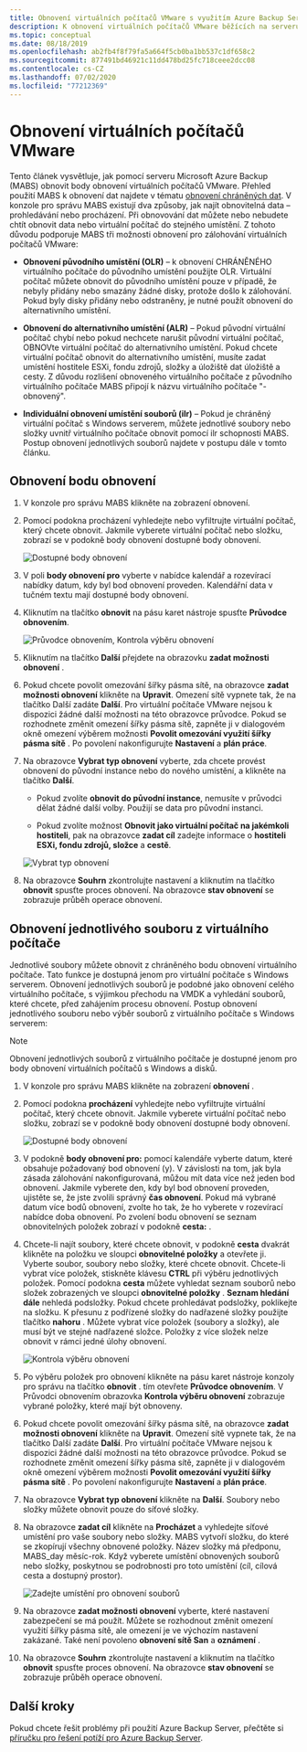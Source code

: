 ```yaml
---
title: Obnovení virtuálních počítačů VMware s využitím Azure Backup Serveru
description: K obnovení virtuálních počítačů VMware běžících na serveru VMware vCenter/ESXi použijte Azure Backup Server (MABS).
ms.topic: conceptual
ms.date: 08/18/2019
ms.openlocfilehash: ab2fb4f8f79fa5a664f5cb0ba1bb537c1df658c2
ms.sourcegitcommit: 877491bd46921c11dd478bd25fc718ceee2dcc08
ms.contentlocale: cs-CZ
ms.lasthandoff: 07/02/2020
ms.locfileid: "77212369"
---
```

# <a name="restore-vmware-virtual-machines"></a>Obnovení virtuálních počítačů VMware

Tento článek vysvětluje, jak pomocí serveru Microsoft Azure Backup (MABS) obnovit body obnovení virtuálních počítačů VMware. Přehled použití MABS k obnovení dat najdete v tématu [obnovení chráněných dat](https://docs.microsoft.com/azure/backup/backup-azure-alternate-dpm-server). V konzole pro správu MABS existují dva způsoby, jak najít obnovitelná data – prohledávání nebo procházení. Při obnovování dat můžete nebo nebudete chtít obnovit data nebo virtuální počítač do stejného umístění. Z tohoto důvodu podporuje MABS tři možnosti obnovení pro zálohování virtuálních počítačů VMware:

* **Obnovení původního umístění (OLR)** – k obnovení CHRÁNĚNÉHO virtuálního počítače do původního umístění použijte OLR. Virtuální počítač můžete obnovit do původního umístění pouze v případě, že nebyly přidány nebo smazány žádné disky, protože došlo k zálohování. Pokud byly disky přidány nebo odstraněny, je nutné použít obnovení do alternativního umístění.

* **Obnovení do alternativního umístění (ALR)** – Pokud původní virtuální počítač chybí nebo pokud nechcete narušit původní virtuální počítač, OBNOVte virtuální počítač do alternativního umístění. Pokud chcete virtuální počítač obnovit do alternativního umístění, musíte zadat umístění hostitele ESXi, fondu zdrojů, složky a úložiště dat úložiště a cesty. Z důvodu rozlišení obnoveného virtuálního počítače z původního virtuálního počítače MABS připojí k názvu virtuálního počítače "-obnovený".

* **Individuální obnovení umístění souborů (ilr)** – Pokud je chráněný virtuální počítač s Windows serverem, můžete jednotlivé soubory nebo složky uvnitř virtuálního počítače obnovit pomocí ilr schopnosti MABS. Postup obnovení jednotlivých souborů najdete v postupu dále v tomto článku.

## <a name="restore-a-recovery-point"></a>Obnovení bodu obnovení

1. V konzole pro správu MABS klikněte na zobrazení obnovení.

2. Pomocí podokna procházení vyhledejte nebo vyfiltrujte virtuální počítač, který chcete obnovit. Jakmile vyberete virtuální počítač nebo složku, zobrazí se v podokně body obnovení dostupné body obnovení.

    ![Dostupné body obnovení](./media/restore-azure-backup-server-vmware/recovery-points.png)

3. V poli **body obnovení pro** vyberte v nabídce kalendář a rozevírací nabídky datum, kdy byl bod obnovení proveden. Kalendářní data v tučném textu mají dostupné body obnovení.

4. Kliknutím na tlačítko **obnovit** na pásu karet nástroje spusťte **Průvodce obnovením**.

    ![Průvodce obnovením, Kontrola výběru obnovení](./media/restore-azure-backup-server-vmware/recovery-wizard.png)

5. Kliknutím na tlačítko **Další** přejdete na obrazovku **zadat možnosti obnovení** .

6. Pokud chcete povolit omezování šířky pásma sítě, na obrazovce **zadat možnosti obnovení** klikněte na **Upravit**. Omezení sítě vypnete tak, že na tlačítko Další zadáte **Další**. Pro virtuální počítače VMware nejsou k dispozici žádné další možnosti na této obrazovce průvodce. Pokud se rozhodnete změnit omezení šířky pásma sítě, zapněte ji v dialogovém okně omezení výběrem možnosti **Povolit omezování využití šířky pásma sítě** . Po povolení nakonfigurujte **Nastavení** a **plán práce**.

7. Na obrazovce **Vybrat typ obnovení** vyberte, zda chcete provést obnovení do původní instance nebo do nového umístění, a klikněte na tlačítko **Další**.

     * Pokud zvolíte **obnovit do původní instance**, nemusíte v průvodci dělat žádné další volby. Použijí se data pro původní instanci.

     * Pokud zvolíte možnost **Obnovit jako virtuální počítač na jakémkoli hostiteli**, pak na obrazovce **zadat cíl** zadejte informace o **hostiteli ESXi, fondu zdrojů, složce** a **cestě**.

      ![Vybrat typ obnovení](./media/restore-azure-backup-server-vmware/recovery-type.png)

8. Na obrazovce **Souhrn** zkontrolujte nastavení a kliknutím na tlačítko **obnovit** spusťte proces obnovení. Na obrazovce **stav obnovení** se zobrazuje průběh operace obnovení.

## <a name="restore-an-individual-file-from-a-vm"></a>Obnovení jednotlivého souboru z virtuálního počítače

Jednotlivé soubory můžete obnovit z chráněného bodu obnovení virtuálního počítače. Tato funkce je dostupná jenom pro virtuální počítače s Windows serverem. Obnovení jednotlivých souborů je podobné jako obnovení celého virtuálního počítače, s výjimkou přechodu na VMDK a vyhledání souborů, které chcete, před zahájením procesu obnovení. Postup obnovení jednotlivého souboru nebo výběr souborů z virtuálního počítače s Windows serverem:

>[!NOTE]
>Obnovení jednotlivých souborů z virtuálního počítače je dostupné jenom pro body obnovení virtuálních počítačů s Windows a disků.

1. V konzole pro správu MABS klikněte na zobrazení **obnovení** .

2. Pomocí podokna **procházení** vyhledejte nebo vyfiltrujte virtuální počítač, který chcete obnovit. Jakmile vyberete virtuální počítač nebo složku, zobrazí se v podokně body obnovení dostupné body obnovení.

    ![Dostupné body obnovení](./media/restore-azure-backup-server-vmware/vmware-rp-disk.png)

3. V podokně **body obnovení pro:** pomocí kalendáře vyberte datum, které obsahuje požadovaný bod obnovení (y). V závislosti na tom, jak byla zásada zálohování nakonfigurovaná, můžou mít data více než jeden bod obnovení. Jakmile vyberete den, kdy byl bod obnovení proveden, ujistěte se, že jste zvolili správný **čas obnovení**. Pokud má vybrané datum více bodů obnovení, zvolte ho tak, že ho vyberete v rozevírací nabídce doba obnovení. Po zvolení bodu obnovení se seznam obnovitelných položek zobrazí v podokně **cesta:** .

4. Chcete-li najít soubory, které chcete obnovit, v podokně **cesta** dvakrát klikněte na položku ve sloupci **obnovitelné položky** a otevřete ji. Vyberte soubor, soubory nebo složky, které chcete obnovit. Chcete-li vybrat více položek, stiskněte klávesu **CTRL** při výběru jednotlivých položek. Pomocí podokna **cesta** můžete vyhledat seznam souborů nebo složek zobrazených ve sloupci **obnovitelné položky** . **Seznam hledání dále** nehledá podsložky. Pokud chcete prohledávat podsložky, poklikejte na složku. K přesunu z podřízené složky do nadřazené složky použijte tlačítko **nahoru** . Můžete vybrat více položek (soubory a složky), ale musí být ve stejné nadřazené složce. Položky z více složek nelze obnovit v rámci jedné úlohy obnovení.

    ![Kontrola výběru obnovení](./media/restore-azure-backup-server-vmware/vmware-rp-disk-ilr-2.png)

5. Po výběru položek pro obnovení klikněte na pásu karet nástroje konzoly pro správu na tlačítko **obnovit** . tím otevřete **Průvodce obnovením**. V Průvodci obnovením obrazovka **Kontrola výběru obnovení** zobrazuje vybrané položky, které mají být obnoveny.

6. Pokud chcete povolit omezování šířky pásma sítě, na obrazovce **zadat možnosti obnovení** klikněte na **Upravit**. Omezení sítě vypnete tak, že na tlačítko Další zadáte **Další**. Pro virtuální počítače VMware nejsou k dispozici žádné další možnosti na této obrazovce průvodce. Pokud se rozhodnete změnit omezení šířky pásma sítě, zapněte ji v dialogovém okně omezení výběrem možnosti **Povolit omezování využití šířky pásma sítě** . Po povolení nakonfigurujte **Nastavení** a **plán práce**.
7. Na obrazovce **Vybrat typ obnovení** klikněte na **Další**. Soubory nebo složky můžete obnovit pouze do síťové složky.
8. Na obrazovce **zadat cíl** klikněte na **Procházet** a vyhledejte síťové umístění pro vaše soubory nebo složky. MABS vytvoří složku, do které se zkopírují všechny obnovené položky. Název složky má předponu, MABS_day měsíc-rok. Když vyberete umístění obnovených souborů nebo složky, poskytnou se podrobnosti pro toto umístění (cíl, cílová cesta a dostupný prostor).

    ![Zadejte umístění pro obnovení souborů](./media/restore-azure-backup-server-vmware/specify-destination.png)

9. Na obrazovce **zadat možnosti obnovení** vyberte, které nastavení zabezpečení se má použít. Můžete se rozhodnout změnit omezení využití šířky pásma sítě, ale omezení je ve výchozím nastavení zakázané. Také není povoleno **obnovení sítě San** a **oznámení** .
10. Na obrazovce **Souhrn** zkontrolujte nastavení a kliknutím na tlačítko **obnovit** spusťte proces obnovení. Na obrazovce **stav obnovení** se zobrazuje průběh operace obnovení.

## <a name="next-steps"></a>Další kroky

Pokud chcete řešit problémy při použití Azure Backup Server, přečtěte si [příručku pro řešení potíží pro Azure Backup Server](./backup-azure-mabs-troubleshoot.md).
